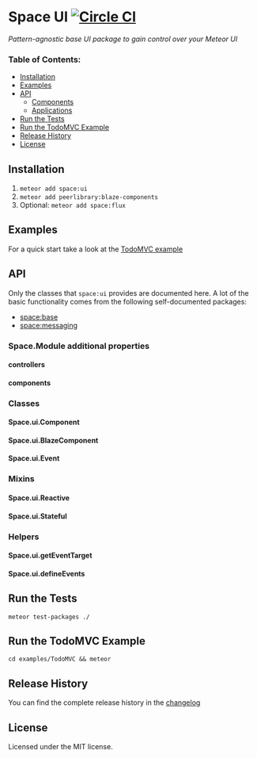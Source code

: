 # Space UI [![Circle CI](https://circleci.com/gh/meteor-space/ui.svg?style=svg)](https://circleci.com/gh/meteor-space/ui)

_Pattern-agnostic base UI package to gain control over your Meteor UI_

### Table of Contents:
* [Installation](#installation)
* [Examples](#examples)
* [API](#documentation)
  * [Components](#components)
  * [Applications](#applications)
* [Run the Tests](#run-the-tests)
* [Run the TodoMVC Example](#run-the-todomvc-example)
* [Release History](#release-history)
* [License](#license)

## Installation
1. `meteor add space:ui`
2. `meteor add peerlibrary:blaze-components`
3. Optional: `meteor add space:flux`


## Examples
For a quick start take a look at the [TodoMVC example](https://github.com/meteor-space/TodoMVC)

## API
Only the classes that `space:ui` provides are documented here. 
A lot of the basic functionality comes from the following 
self-documented packages:
- [space:base](https://github.com/meteor-space/base)
- [space:messaging](https://github.com/meteor-space/messaging)

### Space.Module additional properties
#### controllers

#### components

### Classes

#### Space.ui.Component

#### Space.ui.BlazeComponent

#### Space.ui.Event

### Mixins
#### Space.ui.Reactive

#### Space.ui.Stateful 

### Helpers
#### Space.ui.getEventTarget

#### Space.ui.defineEvents

## Run the Tests
`meteor test-packages ./`

## Run the TodoMVC Example
`cd examples/TodoMVC && meteor`

## Release History
You can find the complete release history in the [changelog](https://github.com/meteor-space/flux/blob/master/CHANGELOG.md)

## License
Licensed under the MIT license.
